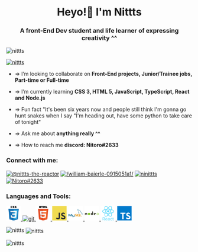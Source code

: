 
<h1 align="center">Heyo!🖖 I'm Nittts</h1>
<h3 align="center">A front-End Dev student and life learner of expressing creativity ^^</h3>

<p align="left"> <img src="https://komarev.com/ghpvc/?username=nittts&label=Profile%20views&color=0e75b6&style=flat" alt="nittts" /> </p>

<p align="left"> <a href="https://github.com/ryo-ma/github-profile-trophy"><img src="https://github-profile-trophy.vercel.app/?username=nittts" alt="nittts" /></a> </p>

- => I’m looking to collaborate on **Front-End projects, Junior/Trainee jobs, Part-time or Full-time**

- => I’m currently learning **CSS 3, HTML 5, JavaScript, TypeScript, React and Node.js**

- => Fun fact "It's been six years now and people still think I'm gonna go hunt snakes when I say "I'm heading out, have some python to take care of tonight"

- => Ask me about **anything really ^^**

- => How to reach me **discord: Nitoro#2633**

<h3 align="left">Connect with me:</h3>
<p align="left">
<a href="https://codepen.io/nittts-the-reactor" target="blank"><img align="center" src="https://raw.githubusercontent.com/rahuldkjain/github-profile-readme-generator/master/src/images/icons/Social/codepen.svg" alt="@nittts-the-reactor" height="30" width="40" /></a>
<a href="https://linkedin.com/in//william-baierle-0915051a1/" target="blank"><img align="center" src="https://raw.githubusercontent.com/rahuldkjain/github-profile-readme-generator/master/src/images/icons/Social/linked-in-alt.svg" alt="/william-baierle-0915051a1/" height="30" width="40" /></a>
<a href="https://instagram.com/@ninittts" target="blank"><img align="center" src="https://raw.githubusercontent.com/rahuldkjain/github-profile-readme-generator/master/src/images/icons/Social/instagram.svg" alt="ninittts" height="30" width="40" /></a>
<a href="https://discord.gg/Nitoro#2633" target="blank"><img align="center" src="https://raw.githubusercontent.com/rahuldkjain/github-profile-readme-generator/master/src/images/icons/Social/discord.svg" alt="Nitoro#2633" height="30" width="40" /></a>
</p>

<h3 align="left">Languages and Tools:</h3>
<p align="left"> <a href="https://www.w3schools.com/css/" target="_blank" rel="noreferrer"> <img src="https://raw.githubusercontent.com/devicons/devicon/master/icons/css3/css3-original-wordmark.svg" alt="css3" width="40" height="40"/> </a> <a href="https://git-scm.com/" target="_blank" rel="noreferrer"> <img src="https://www.vectorlogo.zone/logos/git-scm/git-scm-icon.svg" alt="git" width="40" height="40"/> </a> <a href="https://www.w3.org/html/" target="_blank" rel="noreferrer"> <img src="https://raw.githubusercontent.com/devicons/devicon/master/icons/html5/html5-original-wordmark.svg" alt="html5" width="40" height="40"/> </a> <a href="https://developer.mozilla.org/en-US/docs/Web/JavaScript" target="_blank" rel="noreferrer"> <img src="https://raw.githubusercontent.com/devicons/devicon/master/icons/javascript/javascript-original.svg" alt="javascript" width="40" height="40"/> </a> <a href="https://www.mysql.com/" target="_blank" rel="noreferrer"> <img src="https://raw.githubusercontent.com/devicons/devicon/master/icons/mysql/mysql-original-wordmark.svg" alt="mysql" width="40" height="40"/> </a> <a href="https://nodejs.org" target="_blank" rel="noreferrer"> <img src="https://raw.githubusercontent.com/devicons/devicon/master/icons/nodejs/nodejs-original-wordmark.svg" alt="nodejs" width="40" height="40"/> </a> <a href="https://reactjs.org/" target="_blank" rel="noreferrer"> <img src="https://raw.githubusercontent.com/devicons/devicon/master/icons/react/react-original-wordmark.svg" alt="react" width="40" height="40"/> </a> <a href="https://www.typescriptlang.org/" target="_blank" rel="noreferrer"> <img src="https://raw.githubusercontent.com/devicons/devicon/master/icons/typescript/typescript-original.svg" alt="typescript" width="40" height="40"/> </a> </p>

<p><img align="left" src="https://github-readme-stats.vercel.app/api/top-langs?username=nittts&show_icons=true&locale=en&layout=compact" alt="nittts" /></p>

<p>&nbsp;<img align="center" src="https://github-readme-stats.vercel.app/api?username=nittts&show_icons=true&locale=en" alt="nittts" /></p>

<p><img align="center" src="https://github-readme-streak-stats.herokuapp.com/?user=nittts&" alt="nittts" /></p>
